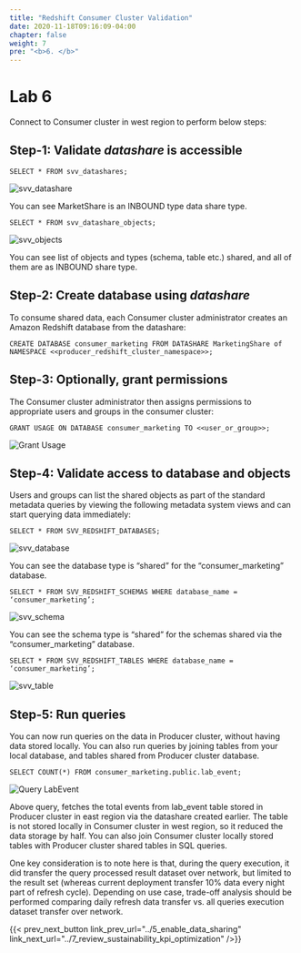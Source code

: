```yaml
---
title: "Redshift Consumer Cluster Validation"
date: 2020-11-18T09:16:09-04:00
chapter: false
weight: 7
pre: "<b>6. </b>"
---
```


# Lab 6

Connect to Consumer cluster in west region to perform below steps:

## Step-1: Validate _datashare_ is accessible

```
SELECT * FROM svv_datashares;
```

![svv_datashare](/Sustainability/300_optimize_data_pattern_using_redshift_data_sharing/lab-6/images/query_svv_datashare.png?classes=lab_picture_small)

You can see MarketShare is an INBOUND type data share type.

```
SELECT * FROM svv_datashare_objects;
```
![svv_objects](/Sustainability/300_optimize_data_pattern_using_redshift_data_sharing/lab-6/images/query_svv_objects.png?classes=lab_picture_small)

You can see list of objects and types (schema, table etc.) shared, and all of them are as INBOUND share type.

## Step-2: Create database using _datashare_

To consume shared data, each Consumer cluster administrator creates an Amazon Redshift database from the datashare:
```
CREATE DATABASE consumer_marketing FROM DATASHARE MarketingShare of NAMESPACE <<producer_redshift_cluster_namespace>>;
```

## Step-3: Optionally, grant permissions
The Consumer cluster administrator then assigns permissions to appropriate users and groups in the consumer cluster:
```
GRANT USAGE ON DATABASE consumer_marketing TO <<user_or_group>>;
```
![Grant Usage](/Sustainability/300_optimize_data_pattern_using_redshift_data_sharing/lab-6/images/grant_access.png?classes=lab_picture_small)


## Step-4: Validate access to database and objects
Users and groups can list the shared objects as part of the standard metadata queries by viewing the following metadata system views and can start querying data immediately:
```
SELECT * FROM SVV_REDSHIFT_DATABASES;
```
![svv_database](/Sustainability/300_optimize_data_pattern_using_redshift_data_sharing/lab-6/images/svv_database.png?classes=lab_picture_small)

You can see the database type is “shared” for the “consumer_marketing” database.
```
SELECT * FROM SVV_REDSHIFT_SCHEMAS WHERE database_name = ‘consumer_marketing’;
```

![svv_schema](/Sustainability/300_optimize_data_pattern_using_redshift_data_sharing/lab-6/images/svv_schema.png?classes=lab_picture_small)

You can see the schema type is “shared” for the schemas shared via the  “consumer_marketing” database.
```
SELECT * FROM SVV_REDSHIFT_TABLES WHERE database_name = ‘consumer_marketing’;
```

![svv_table](/Sustainability/300_optimize_data_pattern_using_redshift_data_sharing/lab-6/images/svv_table.png?classes=lab_picture_small)

## Step-5: Run queries
You can now run queries on the data in Producer cluster, without having data stored locally. You can also run queries by joining tables from your local database, and tables shared from Producer cluster database.
```
SELECT COUNT(*) FROM consumer_marketing.public.lab_event;
```
![Query LabEvent](/Sustainability/300_optimize_data_pattern_using_redshift_data_sharing/lab-6/images/query_labevent.png?classes=lab_picture_small)

Above query, fetches the total events from lab_event table stored in Producer cluster in east region via the datashare created earlier. The table is not stored locally in Consumer cluster in west region, so it reduced the data storage by half. You can also join Consumer cluster locally stored tables with Producer cluster shared tables in SQL queries.

One key consideration is to note here is that, during the query execution, it did transfer the query processed result dataset over network, but limited to the result set (whereas current deployment transfer 10% data every night part of refresh cycle). Depending on use case, trade-off analysis should be performed comparing daily refresh data transfer vs. all queries execution dataset transfer over network.


{{< prev_next_button link_prev_url="../5_enable_data_sharing" link_next_url="../7_review_sustainability_kpi_optimization" />}}
